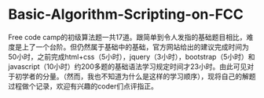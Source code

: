 # Basic-Algorithm-Scripting-on-FCC
Free code camp的初级算法题一共17道。跟简单到令人发指的基础题目相比，难度是上了一个台阶。但仍然属于基础中的基础，官方网站给出的建议完成时间为50小时，之前完成html+css（5小时），jquery（3小时），bootstrap（5小时）和javascript（10小时）约200多题的基础语法学习规定时间才23小时。由此可见对于初学者的分量。（然而，我也不知道为什么是这样的学习顺序），现将自己的解题过程做个记录，欢迎有兴趣的coder们点评指正。

